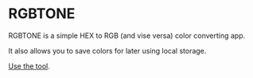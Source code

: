 # RGBTONE

RGBTONE is a simple HEX to RGB (and vise versa) color converting app.

It also allows you to save colors for later using local storage.

[Use the tool](http://rgbtone.com).